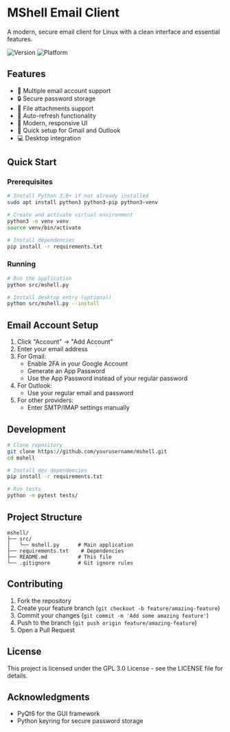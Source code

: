 # MShell Email Client

A modern, secure email client for Linux with a clean interface and essential features.

![Version](https://img.shields.io/badge/version-1.0.0-blue.svg)
![Platform](https://img.shields.io/badge/platform-Linux-green.svg)

## Features

- 📧 Multiple email account support
- 🔒 Secure password storage
- 📎 File attachments support
- 🔄 Auto-refresh functionality
- 📱 Modern, responsive UI
- 🚀 Quick setup for Gmail and Outlook
- 💻 Desktop integration

## Quick Start

### Prerequisites

```bash
# Install Python 3.8+ if not already installed
sudo apt install python3 python3-pip python3-venv

# Create and activate virtual environment
python3 -m venv venv
source venv/bin/activate

# Install dependencies
pip install -r requirements.txt
```

### Running

```bash
# Run the application
python src/mshell.py

# Install desktop entry (optional)
python src/mshell.py --install
```

## Email Account Setup

1. Click "Account" → "Add Account"
2. Enter your email address
3. For Gmail:
   - Enable 2FA in your Google Account
   - Generate an App Password
   - Use the App Password instead of your regular password
4. For Outlook:
   - Use your regular email and password
5. For other providers:
   - Enter SMTP/IMAP settings manually

## Development

```bash
# Clone repository
git clone https://github.com/yourusername/mshell.git
cd mshell

# Install dev dependencies
pip install -r requirements.txt

# Run tests
python -m pytest tests/
```

## Project Structure

```
mshell/
├── src/
│   └── mshell.py      # Main application
├── requirements.txt    # Dependencies
├── README.md          # This file
└── .gitignore         # Git ignore rules
```

## Contributing

1. Fork the repository
2. Create your feature branch (`git checkout -b feature/amazing-feature`)
3. Commit your changes (`git commit -m 'Add some amazing feature'`)
4. Push to the branch (`git push origin feature/amazing-feature`)
5. Open a Pull Request

## License

This project is licensed under the GPL 3.0 License - see the LICENSE file for details.

## Acknowledgments

- PyQt6 for the GUI framework
- Python keyring for secure password storage

